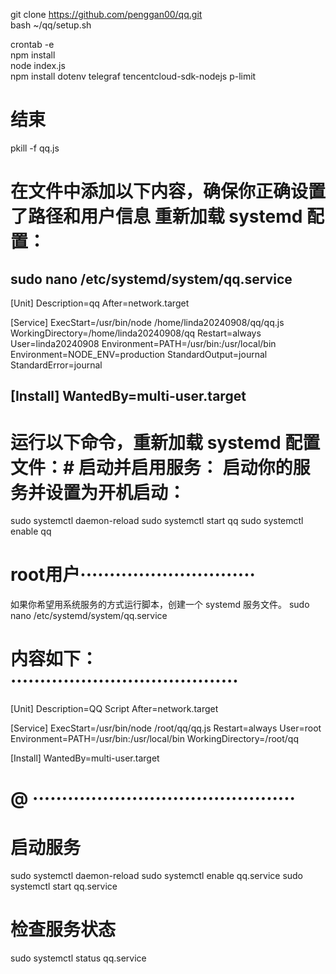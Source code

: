 git clone https://github.com/penggan00/qq.git  
bash ~/qq/setup.sh



crontab -e  
npm install  
node index.js  
npm install dotenv telegraf tencentcloud-sdk-nodejs p-limit
# 结束 
pkill -f qq.js

# 在文件中添加以下内容，确保你正确设置了路径和用户信息 重新加载 systemd 配置： 
sudo nano /etc/systemd/system/qq.service 
------------------------------------------------------------
[Unit]
Description=qq
After=network.target

[Service]
ExecStart=/usr/bin/node /home/linda20240908/qq/qq.js
WorkingDirectory=/home/linda20240908/qq
Restart=always
User=linda20240908
Environment=PATH=/usr/bin:/usr/local/bin
Environment=NODE_ENV=production
StandardOutput=journal
StandardError=journal

[Install]
WantedBy=multi-user.target
-------------------------------------------------------------------------------------------------------------
# 运行以下命令，重新加载 systemd 配置文件：# 启动并启用服务： 启动你的服务并设置为开机启动：
sudo systemctl daemon-reload
sudo systemctl start qq
sudo systemctl enable qq


# root用户······························
如果你希望用系统服务的方式运行脚本，创建一个 systemd 服务文件。
sudo nano /etc/systemd/system/qq.service
# 内容如下：·······································
[Unit]
Description=QQ Script
After=network.target

[Service]
ExecStart=/usr/bin/node /root/qq/qq.js
Restart=always
User=root
Environment=PATH=/usr/bin:/usr/local/bin
WorkingDirectory=/root/qq

[Install]
WantedBy=multi-user.target
# @ ·············································
# 启动服务
sudo systemctl daemon-reload
sudo systemctl enable qq.service
sudo systemctl start qq.service
# 检查服务状态
sudo systemctl status qq.service